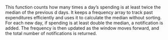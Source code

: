 This function counts how many times a day’s spending is at least twice the median of the previous d days. It keeps a frequency array to track past expenditures efficiently and uses it to calculate the median without sorting. For each new day, if spending is at least double the median, a notification is added. The frequency is then updated as the window moves forward, and the total number of notifications is returned.